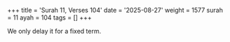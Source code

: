 +++
title = 'Surah 11, Verses 104'
date = '2025-08-27'
weight = 1577
surah = 11
ayah = 104
tags = []
+++

We only delay it for a fixed term.